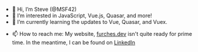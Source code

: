 - 👋 Hi, I’m Steve (@MSF42)
- 👀 I’m interested in JavaScript, Vue.js, Quasar, and more!
- 🌱 I’m currently learning the updates to Vue, Quasar, and Vuex.
<!-- 💞️ I’m looking to collaborate on -->
- 📫 How to reach me: My website, [furches.dev](http://www.furches.dev) isn't quite ready for prime time. In the meantime, I can be found on [LinkedIn](https://www.linkedin.com/in/stevefurches/)
